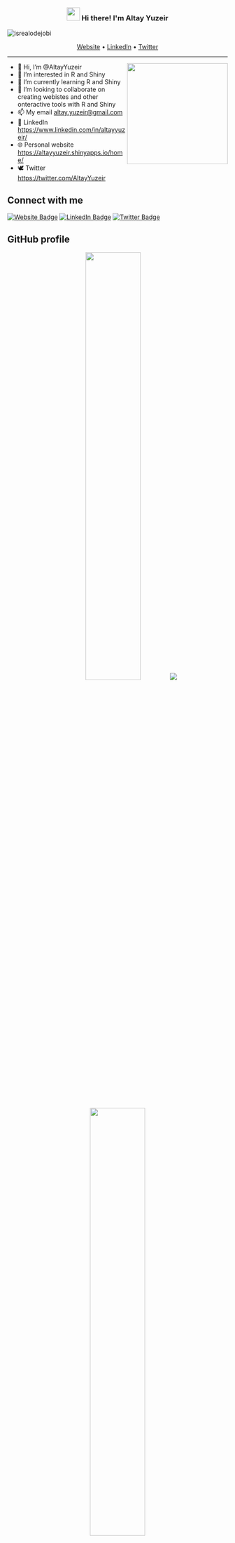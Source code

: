 <!-- Heading -->
<h3 align="center"><img src = "https://raw.githubusercontent.com/MartinHeinz/MartinHeinz/master/wave.gif" width = 30px> Hi there! I'm Altay Yuzeir</h3>

<!-- Profile Views -->
<p align="left"> <img src="https://komarev.com/ghpvc/?username=AltayYuzeir&label=Profile%20views&color=orange&style=flat" alt="isrealodejobi" />
</p>

<p align="center">
  <a href="https://altayyuzeir.shinyapps.io/home/">Website</a> •
  <a href="https://www.linkedin.com/in/altayyuzeir/">LinkedIn</a> •
  <a href="https://twitter.com/AltayYuzeir/">Twitter</a>

</p>

---

<img align='right' src="https://media.giphy.com/media/M9gbBd9nbDrOTu1Mqx/giphy.gif" width="230">

- 👋 Hi, I’m @AltayYuzeir
- 👀 I’m interested in R and Shiny
- 🌱 I’m currently learning R and Shiny
- 💞️ I’m looking to collaborate on creating webistes and other onteractive tools with R and Shiny
- 📫 My email altay.yuzeir@gmail.com
- :link: LinkedIn https://www.linkedin.com/in/altayyuzeir/
- :globe_with_meridians: Personal website https://altayyuzeir.shinyapps.io/home/
- :dove: Twitter https://twitter.com/AltayYuzeir


<h2>Connect with me </h2>
    <p>
  <a href="https://altayyuzeir.shinyapps.io/home/"><img src="https://img.shields.io/badge/-Altay Yuzeir-informational?style=plastic&amp;labelColor=informational&amp;logo=R&amp;link=https://altayyuzeir.shinyapps.io/home/" alt="Website Badge"></a>
        <a href="https://linkedin.com/in/altayyuzeir/"><img src="https://img.shields.io/badge/-Altay%20Yuzeir%20-blue?style=plastic&amp;labelColor=blue&amp;logo=LinkedIn&amp;link=https://linkedin.com/in/altayyuzeir/" alt="LinkedIn Badge"></a> 
       <a href="https://twitter.com/@AltayYuzeir/"><img src="https://img.shields.io/badge/-Altay Yuzeir-informational?style=plastic&amp;labelColor=informational&amp;logo=Twitter&amp;link=https://twitter.com/AltayYuzeir" alt="Twitter Badge"></a>
   </p>

  <h2>GitHub profile </h3>
  
  <p align="center">
  <img height="50%" width="auto" src ="https://github-readme-stats.vercel.app/api?username=AltayYuzeir&show_icons=true&count_private=true&theme=darcula&hide_border=true&hide=contribs&bg_color=00000000">
    <img src ="https://github-readme-streak-stats.herokuapp.com?user=AltayYuzeir&theme=darcula&hide_border=true&background=FFFFFF00">
  <img height="50%" width="auto" src ="https://github-readme-stats.vercel.app/api/top-langs/?username=AltayYuzeir&layout=compact&hide_border=true&theme=darcula&bg_color=00000000&langs_count=6&hide=jupyter%20notebook,tex,css,php&exclude_repo=Pacman-AI">


</p>



<!---
AltayYuzeir/AltayYuzeir is a ✨ special ✨ repository because its `README.md` (this file) appears on your GitHub profile.
You can click the Preview link to take a look at your changes.
--->
